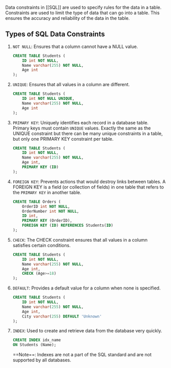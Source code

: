Data constraints in [[SQL]] are used to specify rules for the data in a table. Constraints are used to limit the type of data that can go into a table. This ensures the accuracy and reliability of the data in the table.

## Types of SQL Data Constraints

1. `NOT NULL`: Ensures that a column cannot have a NULL value.
    
    ```sql
    CREATE TABLE Students (
        ID int NOT NULL,
        Name varchar(255) NOT NULL,
        Age int
    );
    ```
    
2. `UNIQUE`: Ensures that all values in a column are different.
    
    ```sql
    CREATE TABLE Students (
        ID int NOT NULL UNIQUE,
        Name varchar(255) NOT NULL,
        Age int
    );
    ```
    
3. `PRIMARY KEY`: Uniquely identifies each record in a database table. Primary keys must contain `UNIQUE` values. Exactly the same as the UNIQUE constraint but there can be many unique constraints in a table, but only one PRIMARY KEY constraint per table.

    ```sql
    CREATE TABLE Students (
        ID int NOT NULL,
        Name varchar(255) NOT NULL,
        Age int,
        PRIMARY KEY (ID)
    );
    ```
    
4. `FOREIGN KEY`: Prevents actions that would destroy links between tables. A FOREIGN KEY is a field (or collection of fields) in one table that refers to the `PRIMARY KEY` in another table.    
    ```sql
    CREATE TABLE Orders (
        OrderID int NOT NULL,
        OrderNumber int NOT NULL,
        ID int,
        PRIMARY KEY (OrderID),
        FOREIGN KEY (ID) REFERENCES Students(ID)
    );
    ```
    
5. `CHECK`: The CHECK constraint ensures that all values in a column satisfies certain conditions.    
    ```sql
    CREATE TABLE Students (
        ID int NOT NULL,
        Name varchar(255) NOT NULL,
        Age int,
        CHECK (Age>=18)
    );
    ```
    
6. `DEFAULT`: Provides a default value for a column when none is specified.
    ```sql
    CREATE TABLE Students (
        ID int NOT NULL,
        Name varchar(255) NOT NULL,
        Age int,
        City varchar(255) DEFAULT 'Unknown'
    );
    ```
    
7. `INDEX`: Used to create and retrieve data from the database very quickly.
    ```sql
    CREATE INDEX idx_name 
    ON Students (Name);
    ```
    
    ==Note==: Indexes are not a part of the SQL standard and are not supported by all databases.
